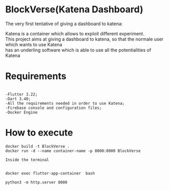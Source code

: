 # BlockVerse(Katena Dashboard)
The very first tentative of giving a dashboard to katena:

Katena is a container which allows to exploit different experiment.  
This project aims at giving a dashboard to katena, so that the normale user which wants to use Katena   
has an underling software which is able to use all the potentialities of Katena  


# Requirements
```

-Flutter 3.22;  
-Dart 3.40;  
-All the requirements needed in order to use Katena;   
-Firebase console and configuration files;
-Docker Engine

```

# How to execute

```
docker build -t BlockVerse .
docker run -d --name container-name -p 8000:8000 BlockVerse

Inside the terminal


docker exec flutter-app-container  bash

python3 -m http.server 8000

```






